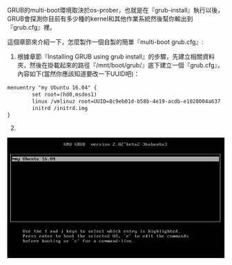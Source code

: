 GRUB的multi-boot環境取決於os-prober，也就是在『grub-install』執行以後，GRUB會探測你目前有多少種的kernel和其他作業系統然後幫你輸出到『grub.cfg』裡。

這個章節來介紹一下，怎麼製作一個自製的簡單『multi-boot grub.cfg』:

1. 根據章節『Installing GRUB using grub install』的步驟，先建立相關資料夾，然後在掛載起來的路徑『/mnt/boot/grub/』底下建立一個『grub.cfg』，內容如下(當然你應該知道要改一下UUID吧)：

```
menuentry "my Ubuntu 16.04" {
        set root=(hd0,msdos1)
        linux /vmlinuz root=UUID=8c9eb01d-b58b-4e19-acdb-e1028004a637
        initrd /initrd.img
}

```

2. 


![](Imgs/Config/config004.png)




